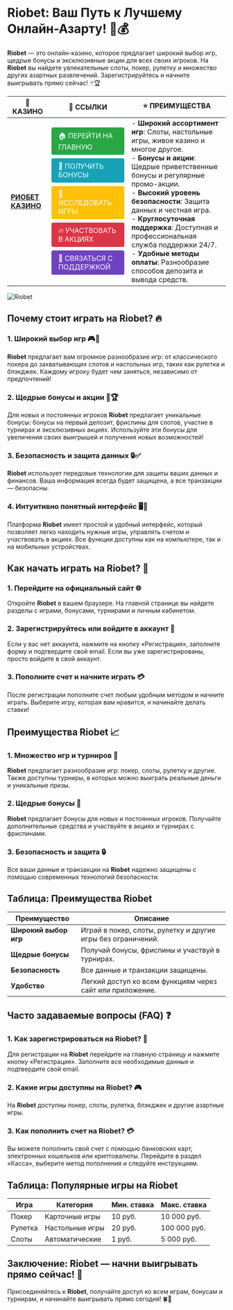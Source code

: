 # **Riobet: Ваш Путь к Лучшему Онлайн-Азарту!** 🎰💰

**Riobet** — это онлайн-казино, которое предлагает широкий выбор игр, щедрые бонусы и эксклюзивные акции для всех своих игроков. На **Riobet** вы найдете увлекательные слоты, покер, рулетку и множество других азартных развлечений. Зарегистрируйтесь и начните выигрывать прямо сейчас! 🃏🏆

| 🎰 **КАЗИНО**                              | 🔗 **ССЫЛКИ**                                                                                                                                                                                                                                                                                                   | ⭐ **ПРЕИМУЩЕСТВА**                                                                                     |
|--------------------------------------------|----------------------------------------------------------------------------------------------------------------------------------------------------------------------------------------------------------------------------------------------------------------------------------------------------------------|--------------------------------------------------------------------------------------------------------|
| **[РИОБЕТ КАЗИНО](https://brandplay.link/7xBLTPyj)** | <a href="https://brandplay.link/7xBLTPyj" style="display: inline-block; padding: 8px 16px; margin: 4px 0; background-color: #28a745; color: white; text-decoration: none; border-radius: 4px;">🏠 ПЕРЕЙТИ НА ГЛАВНУЮ</a><br> <a href="https://brandplay.link/7xBLTPyj" style="display: inline-block; padding: 8px 16px; margin: 4px 0; background-color: #17a2b8; color: white; text-decoration: none; border-radius: 4px;">🎁 ПОЛУЧИТЬ БОНУСЫ</a><br> <a href="https://brandplay.link/7xBLTPyj" style="display: inline-block; padding: 8px 16px; margin: 4px 0; background-color: #ffc107; color: white; text-decoration: none; border-radius: 4px;">🎲 ИССЛЕДОВАТЬ ИГРЫ</a><br> <a href="https://brandplay.link/7xBLTPyj" style="display: inline-block; padding: 8px 16px; margin: 4px 0; background-color: #dc3545; color: white; text-decoration: none; border-radius: 4px;">🔥 УЧАСТВОВАТЬ В АКЦИЯХ</a><br> <a href="https://brandplay.link/7xBLTPyj" style="display: inline-block; padding: 8px 16px; margin: 4px 0; background-color: #6f42c1; color: white; text-decoration: none; border-radius: 4px;">💬 СВЯЗАТЬСЯ С ПОДДЕРЖКОЙ</a> | - **Широкий ассортимент игр**: Слоты, настольные игры, живое казино и многое другое.<br>- **Бонусы и акции**: Щедрые приветственные бонусы и регулярные промо-акции.<br>- **Высокий уровень безопасности**: Защита данных и честная игра.<br>- **Круглосуточная поддержка**: Доступная и профессиональная служба поддержки 24/7.<br>- **Удобные методы оплаты**: Разнообразие способов депозита и вывода средств. |

![Riobet](https://avatars.mds.yandex.net/i?id=761c4f42bcdd3eac6fea742c19509810_l-9245471-images-thumbs&n=13)

## Почему стоит играть на **Riobet**? 🔥

### 1. **Широкий выбор игр** 🎮💸

**Riobet** предлагает вам огромное разнообразие игр: от классического покера до захватывающих слотов и настольных игр, таких как рулетка и блэкджек. Каждому игроку будет чем заняться, независимо от предпочтений!

### 2. **Щедрые бонусы и акции** 🎁🏆

Для новых и постоянных игроков **Riobet** предлагает уникальные бонусы: бонусы на первый депозит, фриспины для слотов, участие в турнирах и эксклюзивных акциях. Используйте эти бонусы для увеличения своих выигрышей и получения новых возможностей!

### 3. **Безопасность и защита данных** 🔒✅

**Riobet** использует передовые технологии для защиты ваших данных и финансов. Ваша информация всегда будет защищена, а все транзакции — безопасны.

### 4. **Интуитивно понятный интерфейс** 🖥️📱

Платформа **Riobet** имеет простой и удобный интерфейс, который позволяет легко находить нужные игры, управлять счетом и участвовать в акциях. Все функции доступны как на компьютере, так и на мобильных устройствах.

## Как начать играть на **Riobet**? 🏁

### 1. **Перейдите на официальный сайт** 🌐

Откройте **Riobet** в вашем браузере. На главной странице вы найдете разделы с играми, бонусами, турнирами и личным кабинетом.

### 2. **Зарегистрируйтесь или войдите в аккаунт** 📝

Если у вас нет аккаунта, нажмите на кнопку «Регистрация», заполните форму и подтвердите свой email. Если вы уже зарегистрированы, просто войдите в свой аккаунт.

### 3. **Пополните счет и начните играть** 💳

После регистрации пополните счет любым удобным методом и начните играть. Выберите игру, которая вам нравится, и начинайте делать ставки!

## Преимущества **Riobet** 📈

### 1. **Множество игр и турниров** 🎰

**Riobet** предлагает разнообразие игр: покер, слоты, рулетку и другие. Также доступны турниры, в которых можно выиграть реальные деньги и уникальные призы.

### 2. **Щедрые бонусы** 🎁

**Riobet** предлагает бонусы для новых и постоянных игроков. Получайте дополнительные средства и участвуйте в акциях и турнирах с фриспинами.

### 3. **Безопасность и защита** 🔒

Все ваши данные и транзакции на **Riobet** надежно защищены с помощью современных технологий безопасности.

## Таблица: Преимущества **Riobet**

| Преимущество               | Описание                                       |
|----------------------------|------------------------------------------------|
| **Широкий выбор игр**      | Играй в покер, слоты, рулетку и другие игры без ограничений. |
| **Щедрые бонусы**          | Получай бонусы, фриспины и участвуй в турнирах. |
| **Безопасность**           | Все данные и транзакции защищены.              |
| **Удобство**               | Легкий доступ ко всем функциям через сайт или приложение. |

## Часто задаваемые вопросы (FAQ) ❓

### **1. Как зарегистрироваться на **Riobet**?** 📝

Для регистрации на **Riobet** перейдите на главную страницу и нажмите кнопку «Регистрация». Заполните все необходимые данные и подтвердите свой email.

### **2. Какие игры доступны на **Riobet**?** 🎮

На **Riobet** доступны покер, слоты, рулетка, блэкджек и другие азартные игры.

### **3. Как пополнить счет на **Riobet**?** 💳

Вы можете пополнить свой счет с помощью банковских карт, электронных кошельков или криптовалюты. Перейдите в раздел «Касса», выберите метод пополнения и следуйте инструкциям.

## Таблица: Популярные игры на **Riobet**

| Игра                | Категория        | Мин. ставка | Макс. ставка |
|---------------------|------------------|-------------|--------------|
| Покер               | Карточные игры   | 10 руб.     | 10 000 руб.  |
| Рулетка             | Настольные игры  | 20 руб.     | 100 000 руб. |
| Слоты               | Автоматические   | 1 руб.      | 5 000 руб.   |

## Заключение: **Riobet** — начни выигрывать прямо сейчас! 🎉

Присоединяйтесь к **Riobet**, получайте доступ ко всем играм, бонусам и турнирам, и начинайте выигрывать прямо сегодня! 🍀🎰

